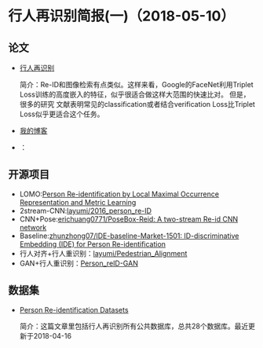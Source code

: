 行人再识别简报(一)（2018-05-10）
=====
论文
-----

* [行人再识别](https://blog.csdn.net/shuzfan/article/details/70069822?_blank)

  简介：Re-ID和图像检索有点类似。这样来看，Google的FaceNet利用Triplet Loss训练的高度嵌入的特征，似乎很适合做这样大范围的快速比对。 但是，很多的研究  文献表明常见的classification或者结合verification Loss比Triplet Loss似乎更适合这个任务。

* [我的博客](http://blog.csdn.net/guodongxiaren "悬停显示") 
* ：    

开源项目
------
* LOMO:[Person Re-identification by Local Maximal Occurrence Representation and Metric Learning](http://www.cbsr.ia.ac.cn/users/scliao/projects/lomo_xqda/index.html)
* 2stream-CNN:[layumi/2016_person_re-ID](https://github.com/layumi/2016_person_re-ID)
* CNN+Pose:[erichuang0771/PoseBox-Reid: A two-stream Re-id CNN network](https://github.com/erichuang0771/PoseBox-Reid)
* Baseline:[zhunzhong07/IDE-baseline-Market-1501: ID-discriminative Embedding (IDE) for Person Re-identification](https://github.com/zhunzhong07/IDE-baseline-Market-1501)
* 行人对齐+行人重识别：[layumi/Pedestrian_Alignment](https://github.com/layumi/Pedestrian_Alignment)
* GAN+行人重识别：[Person_reID-GAN](https://github.com/layumi/Person-reID_GAN)

数据集
----
* [Person Re-identification Datasets](http://robustsystems.coe.neu.edu/sites/robustsystems.coe.neu.edu/files/systems/projectpages/reiddataset.html)

  简介：这篇文章里包括行人再识别所有公共数据库，总共28个数据库。最近更新于2018-04-16

